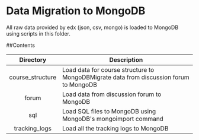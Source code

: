 Data Migration to MongoDB
================

All raw data provided by edx (json, csv, mongo) is loaded to MongoDB using scripts in this folder. 

##Contents

|Directory | Description
|:------:|----------
|course_structure | Load data for course structure to MongoDBMigrate data from discussion forum to MongoDB
|forum | Load data from discussion forum to MongoDB  
|sql| Load SQL files to MongoDB using MongoDB's mongoimport command
|tracking_logs| Load all the tracking logs to MongoDB
